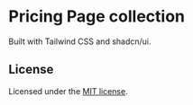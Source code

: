 # Pricing Page collection

Built with Tailwind CSS and shadcn/ui.

## License

Licensed under the [MIT license](/LICENSE.md).
